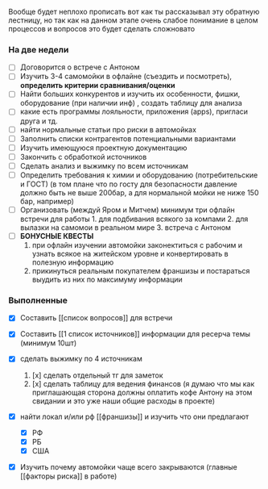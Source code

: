 Вообще будет неплохо прописать вот как ты рассказывал эту обратную лестницу, но так как на данном этапе очень слабое понимание в целом процессов и вопросов это будет сделать сложновато

### На две недели
- [ ] Договорится о встрече с Антоном
- [ ] Изучить 3-4 самомойки в офлайне (съездить и посмотреть), **определить критерии сравнивания/оценки**
- [ ] Найти больших конкурентов и изучить их особенности, фишки, оборудование (при наличии инф) , создать таблицу для анализа
- [ ] какие есть программы лояльности, приложения (apps), пригласи друга и тд.
- [ ] найти нормальные статьи про риски в автомойках
- [ ] Заполнить списки контрагентов потенциальными вариантами
- [ ] Изучить имеющуюся проектную документацию
- [ ] Закончить с обработкой источников
- [ ] Сделать анализ и выжимку по всем источникам
- [ ] Определить требования к химии и оборудованию (потребительские и ГОСТ)
      (в том плане что по госту для безопасности давление должно быть не выше 200бар, а для нормальной мойки не ниже 150 бар, например)
- [ ] Организовать (междуй Яром и Митчем) минимум три офлайн встречи для работы
      1. для подбивания всякого за компами
      2. для вылазки на самомои в реальном мире 
      3. встреча с Антоном 
- [ ] **БОНУСНЫЕ КВЕСТЫ**
     1.  при офлайн изучении автомойки законектиться с рабочим и узнать всякое на житейском уровне и конвертировать в полезную информацию 
     2.  прикинуться реальным покупателем франшизы и постараться выудить из них по максимуму информации
### Выполненные
- [x] Составить [[список вопросов]] для встречи
- [x] Составить [[1 список источников]] информации для ресерча темы (минимум 10шт)
- [x] сделать выжимку по 4 источникам
  1. [x] сделать отдельный тг для заметок
  2. [x] сделать таблицу для ведения финансов (я думаю что мы как приглашающая сторона должны оплатить кофе Антону на этом свидании и это уже наши общие расходы в проекте)
- [x] найти локал и/или рф [[франшизы]] и изучить что они предлагают 
	- [x] РФ
	- [x] РБ
	- [x] США
- [x] Изучить почему автомойки чаще всего закрываются (главные [[факторы риска]] в работе)






